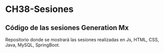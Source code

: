 # CH38-Sesiones
 ## Código de las sesiones Generation Mx
 Repositorio donde se mostrará las sesiones realizadas en Js, HTML, CSS, Java, MySQL, SpringBoot.
